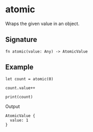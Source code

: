 # atomic

Wraps the given value in an object.

## Signature

```nogscript
fn atomic(value: Any) -> AtomicValue
```

## Example

```nogscript
let count = atomic(0)

count.value++

print(count)
```

Output

```
AtomicValue {
  value: 1
}
```
